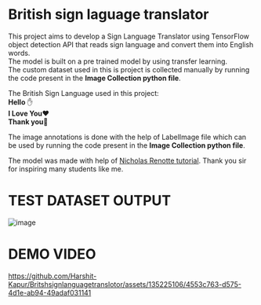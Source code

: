 # British sign laguage translator
This project aims to develop a Sign Language Translator using TensorFlow object detection API that reads sign language and convert them into English words.<br>
The model is built on a pre trained model by using transfer learning.<br>
The custom dataset used in this is project is collected manually by running the code present in the __Image Collection python file__.<br>

The British Sign Language used in this project:<br>
**Hello** ✋<br>
**I Love You**❤<br>
**Thank you**🙌

The image annotations is done with the help of LabelImage file which can be used by running the code present in the __Image Collection python file__.<br>

The model was made with help of [Nicholas Renotte tutorial](https://www.youtube.com/watch?v=yqkISICHH-U). Thank you sir for inspiring many students like me.

# TEST DATASET OUTPUT
![image](https://github.com/Harshit-Kapur/Britshsignlanguagetranslotor/assets/135225106/644dcaaa-2a0f-4cda-9c0e-3a37b9f61488)

# DEMO VIDEO
https://github.com/Harshit-Kapur/Britshsignlanguagetranslotor/assets/135225106/4553c763-d575-4d1e-ab94-49adaf031141


